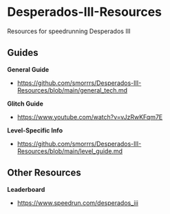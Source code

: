 # Desperados-III-Resources
Resources for speedrunning Desperados III

## Guides

**General Guide**
* https://github.com/smorrrs/Desperados-III-Resources/blob/main/general_tech.md

**Glitch Guide**
* https://www.youtube.com/watch?v=vJzRwKFqm7E

**Level-Specific Info**
* https://github.com/smorrrs/Desperados-III-Resources/blob/main/level_guide.md


## Other Resources

**Leaderboard**
* https://www.speedrun.com/desperados_iii
